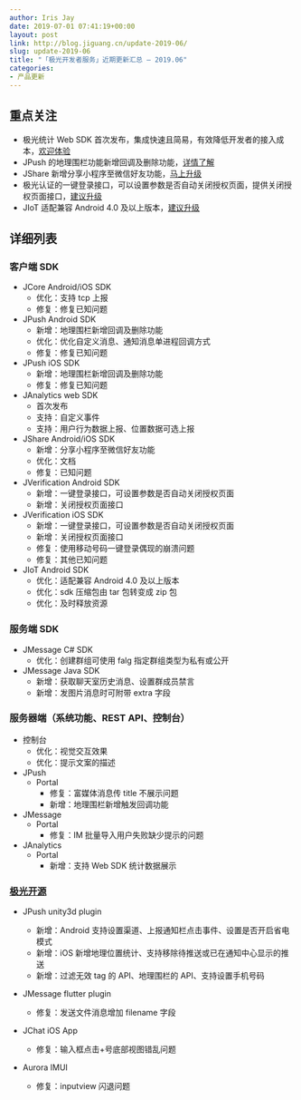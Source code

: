 ```yaml
---
author: Iris Jay
date: 2019-07-01 07:41:19+00:00
layout: post
link: http://blog.jiguang.cn/update-2019-06/
slug: update-2019-06
title: "「极光开发者服务」近期更新汇总 – 2019.06"
categories:
- 产品更新
---
```



				

## 重点关注

  * 极光统计 Web SDK 首次发布，集成快速且简易，有效降低开发者的接⼊成本，[欢迎体验](https://docs.jiguang.cn/janalytics/client/web_sdk/)
  * JPush 的地理围栏功能新增回调及删除功能，[详情了解](https://docs.jiguang.cn/jpush/client/iOS/ios_api/#_158)
  * JShare 新增分享小程序至微信好友功能，[马上升级](https://docs.jiguang.cn/jshare/updates/)
  * 极光认证的一键登录接口，可以设置参数是否自动关闭授权页面，提供关闭授权页面接口，[建议升级](https://docs.jiguang.cn/jverification/updates/)
  * JIoT 适配兼容 Android 4.0 及以上版本，[建议升级](https://docs.jiguang.cn/jiot/updates/)


## 详细列表

### 客户端 SDK

  * JCore Android/iOS SDK
    * 优化：支持 tcp 上报
    * 修复：修复已知问题
  * JPush Android SDK
    * 新增：地理围栏新增回调及删除功能
    * 优化：优化自定义消息、通知消息单进程回调方式
    * 修复：修复已知问题
  * JPush iOS SDK
    * 新增：地理围栏新增回调及删除功能
    * 修复：修复已知问题
  * JAnalytics web SDK
    * 首次发布
    * 支持：自定义事件
    * 支持：用户行为数据上报、位置数据可选上报
  * JShare Android/iOS SDK
    * 新增：分享小程序至微信好友功能
    * 优化：文档
    * 修复：已知问题
  * JVerification Android SDK
    * 新增：一键登录接口，可设置参数是否自动关闭授权页面
    * 新增：关闭授权页面接口
  * JVerification iOS SDK
    * 新增：一键登录接口，可设置参数是否自动关闭授权页面
    * 新增：关闭授权页面接口
    * 修复：使用移动号码一键登录偶现的崩溃问题
    * 修复：其他已知问题
  * JIoT Android SDK
    * 优化：适配兼容 Android 4.0 及以上版本
    * 优化：sdk 压缩包由 tar 包转变成 zip 包
    * 优化：及时释放资源

### 服务端 SDK

  * JMessage C# SDK 
    * 优化：创建群组可使用 falg 指定群组类型为私有或公开
  * JMessage Java SDK
    * 新增：获取聊天室历史消息、设置群成员禁言
    * 新增：发图片消息时可附带 extra 字段

### 服务器端（系统功能、REST API、控制台）

  * 控制台
    * 优化：视觉交互效果
    * 优化：提示文案的描述
  * JPush
    * Portal
      * 修复：富媒体消息传 title 不展示问题
      * 新增：地理围栏新增触发回调功能
  * JMessage
    * Portal
      * 修复：IM 批量导入用户失败缺少提示的问题
  * JAnalytics
    * Portal
      * 新增：支持 Web SDK 统计数据展示

### [极光开源](https://github.com/jpush)
 
  * JPush unity3d plugin
    * 新增：Android 支持设置渠道、上报通知栏点击事件、设置是否开启省电模式
    * 新增：iOS 新增地理位置统计、支持移除待推送或已在通知中心显示的推送
    * 新增：过滤无效 tag 的 API、地理围栏的 API、支持设置手机号码

  * JMessage flutter plugin
    * 修复：发送文件消息增加 filename 字段

  * JChat iOS App
    * 修复：输入框点击+号底部视图错乱问题
  
  * Aurora IMUI
    * 修复：inputview 闪退问题
